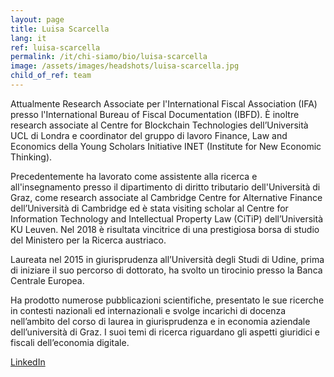 ```yaml
---
layout: page
title: Luisa Scarcella
lang: it
ref: luisa-scarcella
permalink: /it/chi-siamo/bio/luisa-scarcella
image: /assets/images/headshots/luisa-scarcella.jpg
child_of_ref: team
---
```


Attualmente Research Associate per l'International Fiscal Association (IFA) presso l'International Bureau of Fiscal Documentation (IBFD). È inoltre research associate al Centre for Blockchain Technologies dell’Università UCL di Londra e coordinator del gruppo di lavoro Finance, Law and Economics della Young Scholars Initiative INET (Institute for New Economic Thinking).

Precedentemente ha lavorato come assistente alla ricerca e all'insegnamento presso il dipartimento di diritto tributario dell'Università di Graz, come research associate al Cambridge Centre for Alternative Finance dell’Università di Cambridge ed è stata visiting scholar al Centre for Information Technology and Intellectual Property Law (CiTiP) dell’Università KU Leuven. Nel 2018 è risultata vincitrice di una prestigiosa borsa di studio del Ministero per la Ricerca austriaco.

Laureata nel 2015 in giurisprudenza all’Università degli Studi di Udine, prima di iniziare il suo percorso di dottorato, ha svolto un tirocinio presso la Banca Centrale Europea.

Ha prodotto numerose pubblicazioni scientifiche, presentato le sue ricerche in contesti nazionali ed internazionali e svolge incarichi di docenza nell’ambito del corso di laurea in giurisprudenza e in economia aziendale dell’università di Graz. I suoi temi di ricerca riguardano gli aspetti giuridici e fiscali dell’economia digitale.

[LinkedIn](https://www.linkedin.com/in/luisa-scarcella-0b6601147/)

